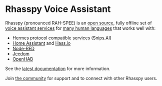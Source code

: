 Rhasspy Voice Assistant
=============================

Rhasspy (pronounced RAH-SPEE) is an [open source](https://github.com/rhasspy), fully offline set of [voice assistant services](https://github.com/rhasspy/rhasspy/#services) for [many human languages](https://github.com/rhasspy/rhasspy/#supported-languages) that works well with:

* [Hermes protocol](https://docs.snips.ai/reference/hermes) compatible services ([Snips.AI](https://snips.ai/))
* [Home Assistant](https://www.home-assistant.io/) and [Hass.io](https://www.home-assistant.io/hassio/)
* [Node-RED](https://nodered.org)
* [Jeedom](https://www.jeedom.com)
* [OpenHAB](https://www.openhab.org)

See the [latest documentation](https://rhasspy.readthedocs.io) for more information.

Join [the community](https://community.rhasspy.org) for support and to connect with other Rhasspy users.

